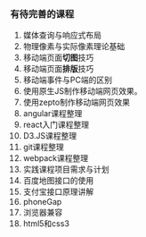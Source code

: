 ### 有待完善的课程
1. 媒体查询与响应式布局
2. 物理像素与实际像素理论基础
3. 移动端页面**切图**技巧
4. 移动端页面**排版**技巧
5. 移动端事件与PC端的区别
6. 使用原生JS制作移动端网页效果。
7. 使用zepto制作移动端网页效果
8. angular课程整理
9. react入门课程整理
10. D3.JS课程整理
11. git课程整理
12. webpack课程整理
13. 实践课程项目需求与计划
14. 百度地图接口的使用
15. 支付宝接口原理讲解
16. phoneGap
17. 浏览器兼容
18. html5和css3
